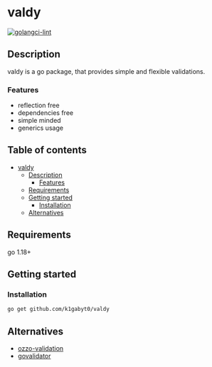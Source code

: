 # valdy

[![golangci-lint](https://github.com/k1gabyt0/valdy/actions/workflows/golangci-lint.yaml/badge.svg?branch=5-add-golangci-lint-to-project)](https://github.com/k1gabyt0/valdy/actions/workflows/golangci-lint.yaml)

## Description

valdy is a go package, that provides simple and flexible validations.

### Features

- reflection free
- dependencies free
- simple minded
- generics usage

## Table of contents

- [valdy](#valdy)
  - [Description](#description)
    - [Features](#features)
  - [Requirements](#requirements)
  - [Getting started](#getting-started)
    - [Installation](#installation)
  - [Alternatives](#alternatives)

## Requirements

go 1.18+

## Getting started

### Installation

```bash
go get github.com/k1gabyt0/valdy
```

## Alternatives

- [ozzo-validation](https://github.com/go-ozzo/ozzo-validation)
- [govalidator](https://github.com/asaskevich/govalidator)
